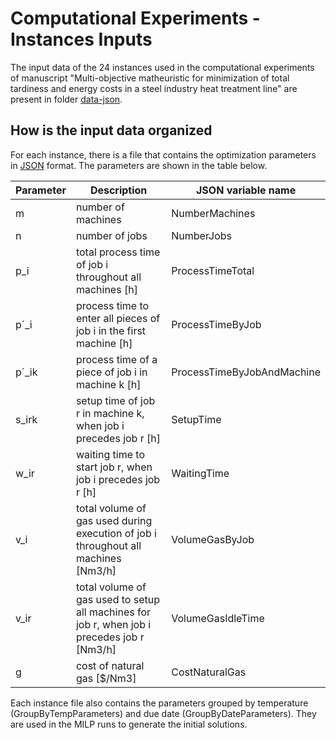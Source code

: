 # Computational Experiments - Instances Inputs

The input data of the 24 instances used in the computational experiments of manuscript "Multi-objective matheuristic for minimization of total tardiness and energy costs in a steel industry heat treatment line" are present in folder [data-json](data-json).

## How is the input data organized

For each instance, there is a file that contains the optimization parameters in [JSON](https://www.json.org/json-en.html) format. The parameters are shown in the table below.

| Parameter | Description | JSON variable name |
|-|-|-|
| m | number of machines | NumberMachines |
| n | number of jobs | NumberJobs |
| p_i | total process time of job i throughout all machines [h] | ProcessTimeTotal |
| p´_i | process time to enter all pieces of job i in the first machine [h] | ProcessTimeByJob |
| p´_ik | process time of a piece of job i in machine k [h] | ProcessTimeByJobAndMachine |
| s_irk | setup time of job r in machine k, when job i precedes job r [h] | SetupTime |
| w_ir | waiting time to start job r, when job i precedes job r [h] | WaitingTime |
| v_i | total volume of gas used during execution of job i throughout all machines [Nm3/h] | VolumeGasByJob |
| v_ir | total volume of gas used to setup all machines for job r, when job i precedes job r [Nm3/h] | VolumeGasIdleTime |
| g | cost of natural gas [$/Nm3] | CostNaturalGas |

Each instance file also contains the parameters grouped by temperature (GroupByTempParameters) and due date (GroupByDateParameters). They are used in the MILP runs to generate the initial solutions.
